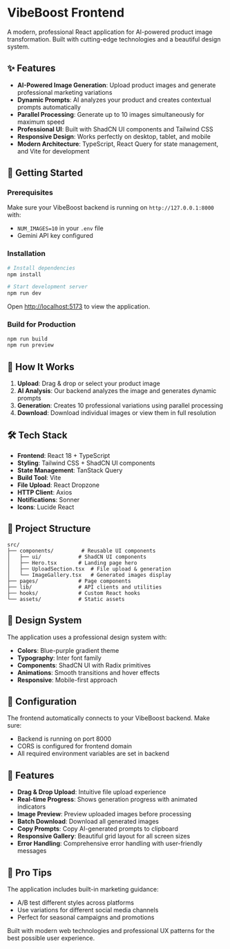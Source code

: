 # VibeBoost Frontend

A modern, professional React application for AI-powered product image transformation. Built with cutting-edge technologies and a beautiful design system.

## ✨ Features

- **AI-Powered Image Generation**: Upload product images and generate professional marketing variations
- **Dynamic Prompts**: AI analyzes your product and creates contextual prompts automatically  
- **Parallel Processing**: Generate up to 10 images simultaneously for maximum speed
- **Professional UI**: Built with ShadCN UI components and Tailwind CSS
- **Responsive Design**: Works perfectly on desktop, tablet, and mobile
- **Modern Architecture**: TypeScript, React Query for state management, and Vite for development

## 🚀 Getting Started

### Prerequisites

Make sure your VibeBoost backend is running on `http://127.0.0.1:8000` with:
- `NUM_IMAGES=10` in your `.env` file
- Gemini API key configured

### Installation

```bash
# Install dependencies
npm install

# Start development server
npm run dev
```

Open [http://localhost:5173](http://localhost:5173) to view the application.

### Build for Production

```bash
npm run build
npm run preview
```

## 🎯 How It Works

1. **Upload**: Drag & drop or select your product image
2. **AI Analysis**: Our backend analyzes the image and generates dynamic prompts
3. **Generation**: Creates 10 professional variations using parallel processing
4. **Download**: Download individual images or view them in full resolution

## 🛠 Tech Stack

- **Frontend**: React 18 + TypeScript
- **Styling**: Tailwind CSS + ShadCN UI components
- **State Management**: TanStack Query
- **Build Tool**: Vite
- **File Upload**: React Dropzone
- **HTTP Client**: Axios
- **Notifications**: Sonner
- **Icons**: Lucide React

## 📁 Project Structure

```
src/
├── components/         # Reusable UI components
│   ├── ui/            # ShadCN UI components
│   ├── Hero.tsx       # Landing page hero
│   ├── UploadSection.tsx  # File upload & generation
│   └── ImageGallery.tsx   # Generated images display
├── pages/             # Page components
├── lib/               # API clients and utilities
├── hooks/             # Custom React hooks
└── assets/            # Static assets
```

## 🎨 Design System

The application uses a professional design system with:
- **Colors**: Blue-purple gradient theme
- **Typography**: Inter font family
- **Components**: ShadCN UI with Radix primitives
- **Animations**: Smooth transitions and hover effects
- **Responsive**: Mobile-first approach

## 🔧 Configuration

The frontend automatically connects to your VibeBoost backend. Make sure:
- Backend is running on port 8000
- CORS is configured for frontend domain
- All required environment variables are set in backend

## 📱 Features

- **Drag & Drop Upload**: Intuitive file upload experience
- **Real-time Progress**: Shows generation progress with animated indicators
- **Image Preview**: Preview uploaded images before processing
- **Batch Download**: Download all generated images
- **Copy Prompts**: Copy AI-generated prompts to clipboard
- **Responsive Gallery**: Beautiful grid layout for all screen sizes
- **Error Handling**: Comprehensive error handling with user-friendly messages

## 🎯 Pro Tips

The application includes built-in marketing guidance:
- A/B test different styles across platforms
- Use variations for different social media channels
- Perfect for seasonal campaigns and promotions

Built with modern web technologies and professional UX patterns for the best possible user experience.